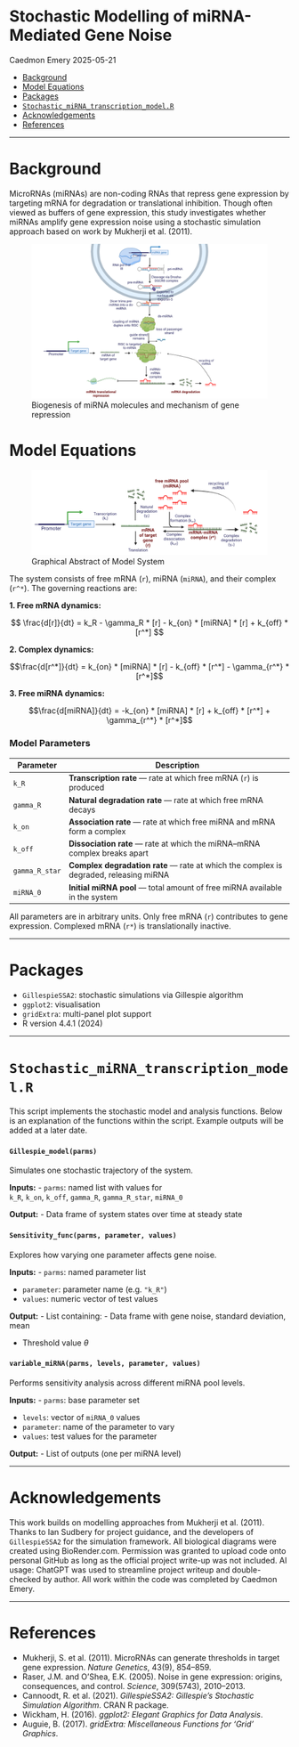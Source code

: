 Stochastic Modelling of miRNA-Mediated Gene Noise
================
Caedmon Emery
2025-05-21

- [Background](#background)
- [Model Equations](#model-equations)
- [Packages](#packages)
- [`Stochastic_miRNA_transcription_model.R`](#stochastic_mirna_transcription_modelr)
- [Acknowledgements](#acknowledgements)
- [References](#references)

------------------------------------------------------------------------

# Background

MicroRNAs (miRNAs) are non-coding RNAs that repress gene expression by
targeting mRNA for degradation or translational inhibition. Though often
viewed as buffers of gene expression, this study investigates whether
miRNAs amplify gene expression noise using a stochastic simulation
approach based on work by Mukherji et al. (2011).

  

<figure>
<img src="docs/Biology_diagram.png"
alt="Biogenesis of miRNA molecules and mechanism of gene repression" />
<figcaption aria-hidden="true">Biogenesis of miRNA molecules and
mechanism of gene repression</figcaption>
</figure>

  

# Model Equations

<figure>
<img src="docs/Equation_Graphics.png"
alt="Graphical Abstract of Model System" />
<figcaption aria-hidden="true">Graphical Abstract of Model
System</figcaption>
</figure>

  

The system consists of free mRNA (`r`), miRNA (`miRNA`), and their
complex (`r^*`). The governing reactions are:

**1. Free mRNA dynamics:**

$$
\frac{d[r]}{dt} = k_R - \gamma_R * [r] - k_{on} * [miRNA] * [r] + k_{off} * [r^*]
$$

**2. Complex dynamics:**

```math
\frac{d[r^*]}{dt} = k_{on} * [miRNA] * [r] - k_{off} * [r^*] - \gamma_{r^*} * [r^*]
```

**3. Free miRNA dynamics:**

```math
\frac{d[miRNA]}{dt} = -k_{on} * [miRNA] * [r] + k_{off} * [r^*] + \gamma_{r^*} * [r^*]
```

### Model Parameters

| Parameter | Description |
|----|----|
| `k_R` | **Transcription rate** — rate at which free mRNA (`r`) is produced |
| `gamma_R` | **Natural degradation rate** — rate at which free mRNA decays |
| `k_on` | **Association rate** — rate at which free miRNA and mRNA form a complex |
| `k_off` | **Dissociation rate** — rate at which the miRNA–mRNA complex breaks apart |
| `gamma_R_star` | **Complex degradation rate** — rate at which the complex is degraded, releasing miRNA |
| `miRNA_0` | **Initial miRNA pool** — total amount of free miRNA available in the system |

All parameters are in arbitrary units. Only free mRNA (`r`) contributes
to gene expression. Complexed mRNA (`r*`) is translationally inactive.

------------------------------------------------------------------------

# Packages

- `GillespieSSA2`: stochastic simulations via Gillespie algorithm  
- `ggplot2`: visualisation  
- `gridExtra`: multi-panel plot support  
- R version 4.4.1 (2024)

------------------------------------------------------------------------

# `Stochastic_miRNA_transcription_model.R`

This script implements the stochastic model and analysis functions.
Below is an explanation of the functions within the script. Example
outputs will be added at a later date.

  

#### `Gillespie_model(parms)`

Simulates one stochastic trajectory of the system.

**Inputs:** - `parms`: named list with values for  
`k_R`, `k_on`, `k_off`, `gamma_R`, `gamma_R_star`, `miRNA_0`

**Output:** - Data frame of system states over time at steady state

  

#### `Sensitivity_func(parms, parameter, values)`

Explores how varying one parameter affects gene noise.

**Inputs:** - `parms`: named parameter list  
- `parameter`: parameter name (e.g. `"k_R"`)  
- `values`: numeric vector of test values

**Output:** - List containing: - Data frame with gene noise, standard
deviation, mean  
- Threshold value $\theta$

  

#### `variable_miRNA(parms, levels, parameter, values)`

Performs sensitivity analysis across different miRNA pool levels.

**Inputs:** - `parms`: base parameter set  
- `levels`: vector of `miRNA_0` values  
- `parameter`: name of the parameter to vary  
- `values`: test values for the parameter

**Output:** - List of outputs (one per miRNA level)

------------------------------------------------------------------------

# Acknowledgements

This work builds on modelling approaches from Mukherji et al. (2011).
Thanks to Ian Sudbery for project guidance, and the developers of
`GillespieSSA2` for the simulation framework. All biological diagrams
were created using BioRender.com. Permission was granted to upload code
onto personal GitHub as long as the official project write-up was not
included. AI usage: ChatGPT was used to streamline project writeup and
double-checked by author. All work within the code was completed by
Caedmon Emery.

------------------------------------------------------------------------

# References

- Mukherji, S. et al. (2011). MicroRNAs can generate thresholds in
  target gene expression. *Nature Genetics*, 43(9), 854–859.  
- Raser, J.M. and O’Shea, E.K. (2005). Noise in gene expression:
  origins, consequences, and control. *Science*, 309(5743), 2010–2013.  
- Cannoodt, R. et al. (2021). *GillespieSSA2: Gillespie’s Stochastic
  Simulation Algorithm*. CRAN R package.  
- Wickham, H. (2016). *ggplot2: Elegant Graphics for Data Analysis*.  
- Auguie, B. (2017). *gridExtra: Miscellaneous Functions for ‘Grid’
  Graphics*.
